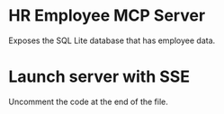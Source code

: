 HR Employee MCP Server
======================

Exposes the SQL Lite database that has employee data.

Launch server with SSE
======================
Uncomment the code at the end of the file.